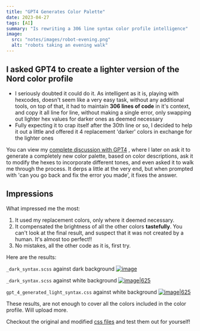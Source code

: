 ```yaml
---
title: "GPT4 Generates Color Palette"
date: 2023-04-27
tags: [AI]
summary: "Is rewriting a 306 line syntax color profile intelligence"
image:
  src: "notes/images/robot-evening.png"
  alt: "robots taking an evening walk"
---
```


## I asked GPT4 to create a lighter version of the Nord color profile

-   I seriously doubted it could do it. As intelligent as it is, playing with hexcodes, doesn't seem like a very easy task, without any additional tools, on top of that, it had to maintain **306 lines of code** in it's context, and copy it all line for line, without making a single error, only swapping out lighter hex values for darker ones as deemed necessary
-   Fully expecting it to crap itself after the 30th line or so, I decided to help it out a little and offered it 4 replacement 'darker' colors in exchange for the lighter ones

You can view my [complete discussion with GPT4](https://drive.google.com/file/d/1mxCscZBZv4HqRQJFX-gn_ptv0CRD4XIn/view?usp=share_link) , where I later on ask it to generate a completely new color palette, based on color descriptions, ask it to modify the hexes to incorporate different tones, and even asked it to walk me through the process. It derps a little at the very end, but when prompted with 'can you go back and fix the error you made', it fixes the answer.

## Impressions

What impressed me the most:

1.  It used my replacement colors, only where it deemed necessary.
2.  It compensated the brightness of all the other colors **tastefully**. You can't look at the final result, and suspect that it was not created by a human. It's almost too perfect!!
3.  No mistakes, all the other code as it is, first try.

Here are the results:

`_dark_syntax.scss` against dark background [![image](https://user-images.githubusercontent.com/26184016/234683393-44f46087-49ae-4b9a-9625-26323c94a4fa.png)](https://user-images.githubusercontent.com/26184016/234683393-44f46087-49ae-4b9a-9625-26323c94a4fa.png)

`_dark_syntax.scss` against white background [![image|625](https://user-images.githubusercontent.com/26184016/234683582-5a20cb49-3ab7-42f9-a00d-ea91c2abbfe6.png)](https://user-images.githubusercontent.com/26184016/234683582-5a20cb49-3ab7-42f9-a00d-ea91c2abbfe6.png)

`gpt_4_generated_light_syntax.css` against white background [![image|625](https://user-images.githubusercontent.com/26184016/234683699-8d4390e9-0b51-4c95-944d-68dd69d33175.png)](https://user-images.githubusercontent.com/26184016/234683699-8d4390e9-0b51-4c95-944d-68dd69d33175.png)

These results, are not enough to cover all the colors included in the color profile. Will upload more.

Checkout the original and modified [css files](https://gist.github.com/xidsyed/cb545a50e157e73c60b52c810fadabdf) and test them out for yourself!